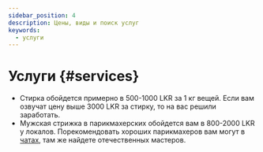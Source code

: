 ```yaml
---
sidebar_position: 4
description: Цены, виды и поиск услуг
keywords:
  - услуги
---
```


# Услуги {#services}

- Стирка обойдется примерно в 500-1000 LKR за 1 кг вещей. Если вам озвучат цену выше 3000 LKR за стирку, то на вас решили заработать.
- Мужская стрижка в парикмахерских обойдется вам в 800-2000 LKR у локалов. Порекомендовать хороших парикмахеров вам могут в [чатах](../chats.md#chats), там же найдете отечественных мастеров.
